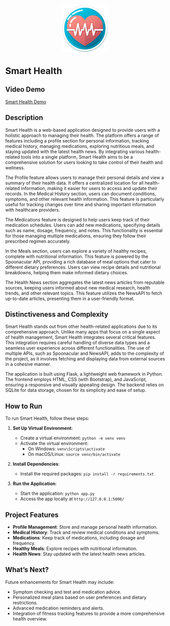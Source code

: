 <div align="center">
  <img src="static/images/favicon.png" style="width: 150px;">
</div>

# Smart Health

## Video Demo
[Smart Health Demo](https://youtu.be/2k9lcKnXhOs)

## Description
Smart Health is a web-based application designed to provide users with a holistic approach to managing their health. The platform offers a range of features including a profile section for personal information, tracking medical history, managing medications, exploring nutritious meals, and staying updated with the latest health news. By integrating various health-related tools into a single platform, Smart Health aims to be a comprehensive solution for users looking to take control of their health and wellness.

The Profile feature allows users to manage their personal details and view a summary of their health data. It offers a centralized location for all health-related information, making it easier for users to access and update their records. In the Medical History section, users can document conditions, symptoms, and other relevant health information. This feature is particularly useful for tracking changes over time and sharing important information with healthcare providers.

The Medications feature is designed to help users keep track of their medication schedules. Users can add new medications, specifying details such as name, dosage, frequency, and notes. This functionality is essential for those managing multiple medications, ensuring they follow their prescribed regimen accurately.

In the Meals section, users can explore a variety of healthy recipes, complete with nutritional information. This feature is powered by the Spoonacular API, providing a rich database of meal options that cater to different dietary preferences. Users can view recipe details and nutritional breakdowns, helping them make informed dietary choices.

The Health News section aggregates the latest news articles from reputable sources, keeping users informed about new medical research, health trends, and other relevant topics. This feature utilizes the NewsAPI to fetch up-to-date articles, presenting them in a user-friendly format.

## Distinctiveness and Complexity
Smart Health stands out from other health-related applications due to its comprehensive approach. Unlike many apps that focus on a single aspect of health management, Smart Health integrates several critical features. This integration requires careful handling of diverse data types and a seamless user experience across different functionalities. The use of multiple APIs, such as Spoonacular and NewsAPI, adds to the complexity of the project, as it involves fetching and displaying data from external sources in a cohesive manner.

The application is built using Flask, a lightweight web framework in Python. The frontend employs HTML, CSS (with Bootstrap), and JavaScript, ensuring a responsive and visually appealing design. The backend relies on SQLite for data storage, chosen for its simplicity and ease of setup.

## How to Run
To run Smart Health, follow these steps:

1. **Set Up Virtual Environment**:
   - Create a virtual environment: `python -m venv venv`
   - Activate the virtual environment:
     - On Windows: `venv\Scripts\activate`
     - On macOS/Linux: `source venv/bin/activate`

2. **Install Dependencies**:
   - Install the required packages: `pip install -r requirements.txt`

3. **Run the Application**:
   - Start the application: `python app.py`
   - Access the app locally at `http://127.0.0.1:5000/`

## Project Features
- **Profile Management**: Store and manage personal health information.
- **Medical History**: Track and review medical conditions and symptoms.
- **Medications**: Keep track of medications, including dosage and frequency.
- **Healthy Meals**: Explore recipes with nutritional information.
- **Health News**: Stay updated with the latest health news articles.

## What’s Next?
Future enhancements for Smart Health may include:
- Symptom checking and test and medication advice.
- Personalized meal plans based on user preferences and dietary restrictions.
- Advanced medication reminders and alerts.
- Integration of fitness tracking features to provide a more comprehensive health overview.
